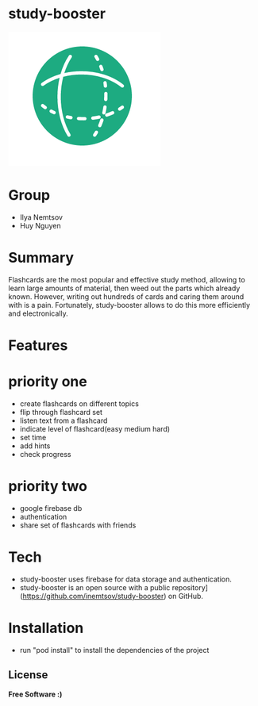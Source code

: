 # study-booster

![](study-booster.PNG)

# Group

- Ilya Nemtsov
- Huy Nguyen

# Summary

Flashcards are the most popular and effective study method, allowing to learn large amounts of material, then weed out the parts which already known. However, writing out hundreds of cards and caring them around with is a pain. Fortunately, study-booster allows to do this more efficiently and electronically.

# Features

# priority one

- create flashcards on different topics
- flip through flashcard set
- listen text from a flashcard
- indicate level of flashcard(easy medium hard)
- set time
- add hints
- check progress

# priority two

- google firebase db
- authentication
- share set of flashcards with friends

# Tech

- study-booster uses firebase for data storage and authentication.
- study-booster is an open source with a public repository](https://github.com/inemtsov/study-booster)
on GitHub.

# Installation

- run "pod install" to install the dependencies of the project

## License

**Free Software :)**
